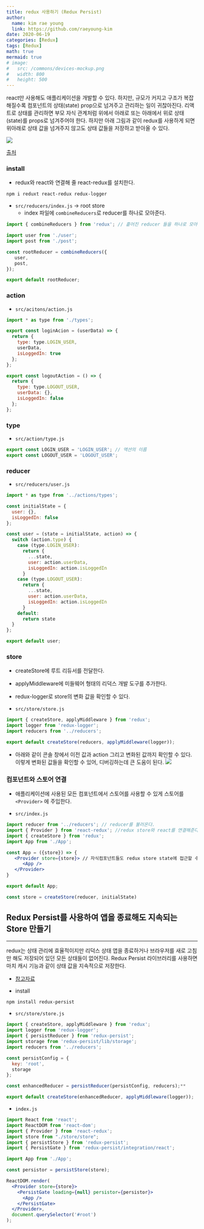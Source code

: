 ```yaml
---
title: redux 사용하기 (Redux Persist)
author:
  name: kim rae young
  link: https://github.com/raeyoung-kim
date: 2020-06-19
categories: [Redux]
tags: [Redux]
math: true
mermaid: true
# image:
#   src: /commons/devices-mockup.png
#   width: 800
#   height: 500
---
```


react만 사용해도 애플리케이션을 개발할 수 있다. 
하지만, 규모가 커지고 구조가 복잡해질수록 컴포넌트의 상태(state) prop으로 넘겨주고 관리하는 일이 귀찮아진다.  리액트로 상태를 관리하면 부모 자식 관계처럼 위에서 아래로 또는 아래에서 위로 상태(state)를 props로 넘겨주어야 한다. 하지만 아래 그림과 같이 redux를 사용하게 되면 위아래로 상태 값을 넘겨주지 않고도 상태 값들을 저장하고 받아올 수 있다.

![](https://images.velog.io/images/760kry/post/5c1062c1-f3f2-4d70-aea8-b65c44489402/68747470733a2f2f63646e2d696d616765732d312e6d656469756d2e636f6d2f6d61782f313630302f312a3837644a35454233796444375f4162684b6234554f512e706e67.png)

[출처](https://github.com/dooboolab/react-native-training/blob/master/react-native-global-state.md)

### install
- redux와 react와 연결해 줄 react-redux를 설치한다.

```bash
npm i reduxt react-redux redux-logger
```

- `src/reducers/index.js`  -> root store
    - index 파일에 `combineReducers`로 reducer를 하나로 모아준다.

```jsx
import { combineReducers } from 'redux'; // 흩어진 reducer 들을 하나로 모아준다.

import user from './user';
import post from './post';

const rootReducer = combineReducers({
   user,
   post,
});

export default rootReducer;
```


### action 
- `src/acitons/action.js`

```jsx
import * as type from './types';

export const loginAcion = (userData) => {
  return {
    type: type.LOGIN_USER,
    userData,
    isLoggedIn: true
  };
};

export const logoutAction = () => {
  return {
    type: type.LOGOUT_USER,
    userData: {},
    isLoggedIn: false
  };
};
```


### type 

- `src/action/type.js`

```jsx
export const LOGIN_USER = 'LOGIN_USER'; // 액션의 이름
export const LOGOUT_USER = 'LOGOUT_USER';
```


### reducer

- `src/reducers/user.js`

```jsx
import * as type from '../actions/types';

const initialState = {
  user: {},
  isLoggedIn: false
};

const user = (state = initialState, action) => {
  switch (action.type) {
    case (type.LOGIN_USER):
      return {
        ...state,
        user: action.userData,
        isLoggedIn: action.isLoggedIn
      }
    case (type.LOGOUT_USER):
      return {
        ...state,
        user: action.userData,
        isLoggedIn: action.isLoggedIn
      }
    default:
      return state
  }
};

export default user;
```

### store 
- createStore에 루트 리듀서를 전달한다.
- applyMiddleware에 미들웨어 형태의 리덕스 개발 도구를 추가한다.
- redux-logger로 store의 변화 값을 확인할 수 있다.

- `src/store/store.js`

```jsx
import { createStore, applyMiddleware } from 'redux';
import logger from 'redux-logger';
import reducers from '../reducers';

export default createStore(reducers, applyMiddleware(logger));
```

- 아래와 같이 콘솔 창에서 이전 값과 action 그리고 변화된 값까지 확인할 수 있다. 
이렇게 변화된 값들을 확인할 수 있어, 디버깅하는데 큰 도움이 된다.
![](https://images.velog.io/images/760kry/post/4701042a-7950-441e-87be-918c085e4af4/Screen%20Shot%202020-06-19%20at%201.52.21%20PM.png)



### 컴포넌트와 스토어 연결 
- 애플리케이션에 사용된 모든 컴포넌트에서 스토어를 사용할 수 있게 스토어를 `<Provider>` 에 주입한다.

- `src/index.js`

```jsx
import reducer from '../reducers'; // reducer를 불러온다.
import { Provider } from 'react-redux'; //redux store와 react를 연결해준다.
import { createStore } from 'redux';
import App from './App';

const App = ({store}) => {
   <Provider store={store}> // 자식컴포넌트들도 redux store state에 접근할 수 있다.
      <App />
   </Provider>
}

export default App;

const store = createStore(reducer, initialState)
```

## Redux Persist를 사용하여 앱을 종료해도 지속되는 Store 만들기
---

redux는 상태 관리에 효율적이지만 리덕스 상태 앱을 종료하거나 브라우저를 새로 고침만 해도 저장되어 있던 모든 상태들이 없어진다. Redux Persist 라이브러리를 사용하면 마치 캐시 기능과 같이 상태 값을 지속적으로 저장한다.

- [참고자료](https://github.com/rt2zz/redux-persist#storage-engines)

- install

```bash
npm install redux-persist
```

- `src/store/store.js`

```jsx
import { createStore, applyMiddleware } from 'redux';
import logger from 'redux-logger';
import { persistReducer } from 'redux-persist';
import storage from 'redux-persist/lib/storage';
import reducers from '../reducers';

const persistConfig = {
  key: 'root',
  storage
};

const enhancedReducer = persistReducer(persistConfig, reducers);**

export default createStore(enhancedReducer, applyMiddleware(logger));
```

- `index.js`

```jsx
import React from 'react';
import ReactDOM from 'react-dom';
import { Provider } from 'react-redux';
import store from "./store/store";
import { persistStore } from 'redux-persist';
import { PersistGate } from 'redux-persist/integration/react';

import App from './App';

const persistor = persistStore(store);

ReactDOM.render(
  <Provider store={store}>
    <PersistGate loading={null} persistor={persistor}>
      <App />
    </PersistGate>
  </Provider>,
  document.querySelector('#root')
);
```
